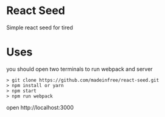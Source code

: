 # React Seed

Simple react seed for tired

# Uses

you should open two terminals to run webpack and server

```command
> git clone https://github.com/madeinfree/react-seed.git
> npm install or yarn
> npm start
> npm run webpack
```

open http://localhost:3000
